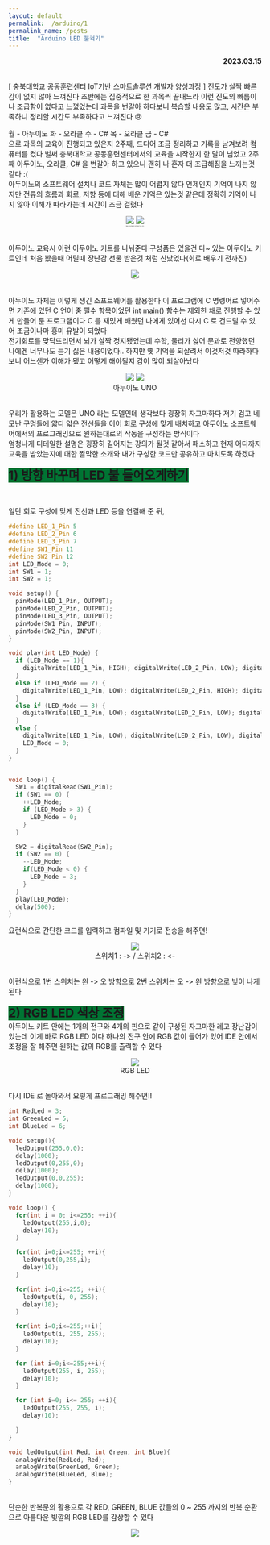 ```yaml
---
layout: default
permalink:  /arduino/1
permalink_name: /posts
title:  "Arduino LED 불켜기"
---
```



<p style="text-align:right; font-weight:bold;">2023.03.15</p>

<br>
[ 충북대학교 공동훈련센터 IoT기반 스마트솔루션 개발자 양성과정 ]
진도가 살짝 빠른감이 없지 않아 느껴진다
초반에는 집중적으로 한 과목씩 끝내느라
이런 진도의 빠름이나 조급함이 없다고 느꼈었는데
과목을 번갈아 하다보니 복습할 내용도 많고, 시간은 부족하니
정리할 시간도 부족하다고 느껴진다 😢
<br>


월 - 아두이노
화 - 오라클
수 - C#
목 - 오라클
금 - C#
<br>
​으로 과목의 교육이 진행되고 있은지 2주째,
드디어 조금 정리하고 기록을 남겨보려 컴퓨터를 켰다
벌써 충북대학교 공동훈련센터에서의 교육을 시작한지 한 달이 넘었고
2주째 아두이노, 오라클, C# 을 번갈아 하고 있으니
괜히 나 혼자 더 조급해짐을 느끼는것 같다 :(
<br>
​아두이노의 소프트웨어 설치나 코드 자체는 많이 어렵지 않다
언제인지 기억이 나지 않지만
전류의 흐름과 회로, 저항 등에 대해 배운 기억은 있는것 같은데
정확히 기억이 나지 않아 이해가 따라가는데 시간이 조금 걸렸다
<br>

<figure style="text-align:center">
<img class="image" src="../contents/imgs/arduino_1/1.jpg">
<img class="image" src="../contents/imgs/arduino_1/2.jpg">
<figcaption style="font-size:2px;">벌써 너덜너덜해진것 같은 내 아두이노 키트</figcaption>
</figure>

<br>
아두이노 교육시 이런 아두이노 키트를 나눠준다
구성품은 있을건 다~ 있는 아두이노 키트인데
처음 봤을때 어릴때 장난감 선물 받은것 처럼 신났었다(회로 배우기 전까진)
<br>
<figure style="text-align:center">
<img class="image" src="../contents/imgs/arduino_1/3.png">
<figcaption style="font-size:2px;">​아두이노 IDE</figcaption>
</figure>

<br>
아두이노 자체는 이렇게 생긴 소프트웨어를 활용한다
이 프로그램에 C 명령어로 넣어주면
기존에 있던 C 언어 중 필수 항목이었던 int main() 함수는 제외한 채로
진행할 수 있게 만들어 둔 프로그램이다
C 를 재밌게 배웠던 나에게 있어선 
다시 C 로 건드릴 수 있어 조금이나마 흥미 유발이 되었다
<br>
전기회로를 맞닥뜨리면서 뇌가 살짝 정지됐었는데
수학, 물리가 싫어 문과로 전향했던 나에겐
너무나도 듣기 싫은 내용이었다..
하지만 옛 기억을 되살려서 이것저것 따라하다 보니
어느샌가 이해가 됐고 어떻게 해야될지 감이 많이 되살아났다
<br>
<figure style="text-align:center">
<img class="image" src="../contents/imgs/arduino_1/4.jpg">
<img class="image" src="../contents/imgs/arduino_1/5.jpg">
<figcaption>아두이노 UNO</figcaption>
</figure>
<br>
우리가 활용하는 모델은 UNO 라는 모델인데
생각보다 굉장히 자그마하다
저기 검고 네모난 구멍들에 얇디 얇은 전선들을 이어
회로 구성에 맞게 배치하고
아두이노 소프트웨어에서의 프로그래밍으로
원하는대로의 작동을 구성하는 방식이다
<br>
엄청나게 디테일한 설명은 
굉장히 길어지는 강의가 될것 같아서 패스하고
현재 어디까지 교육을 받았는지에 대한 짤막한 소개와
내가 구성한 코드만 공유하고 마치도록 하겠다
<br>

<span style="font-weight:bold; font-size:24px; font-color:#ffd300; background-color:#007433">1) 방향 바꾸며 LED 불 들어오게하기</span>

​<br>

일단 회로 구성에 맞게 전선과 LED 등을 연결해 준 뒤,

```cpp
#define LED_1_Pin 5
#define LED_2_Pin 6
#define LED_3_Pin 7
#define SW1_Pin 11
#define SW2_Pin 12
int LED_Mode = 0;
int SW1 = 1;
int SW2 = 1;

void setup() {
  pinMode(LED_1_Pin, OUTPUT);
  pinMode(LED_2_Pin, OUTPUT);
  pinMode(LED_3_Pin, OUTPUT);
  pinMode(SW1_Pin, INPUT);
  pinMode(SW2_Pin, INPUT);
}

void play(int LED_Mode) {
  if (LED_Mode == 1){
    digitalWrite(LED_1_Pin, HIGH); digitalWrite(LED_2_Pin, LOW); digitalWrite(LED_3_Pin, LOW);
  }
  else if (LED_Mode == 2) {
    digitalWrite(LED_1_Pin, LOW); digitalWrite(LED_2_Pin, HIGH); digitalWrite(LED_3_Pin, LOW);
  }
  else if (LED_Mode == 3) {
    digitalWrite(LED_1_Pin, LOW); digitalWrite(LED_2_Pin, LOW); digitalWrite(LED_3_Pin, HIGH);
  }
  else {
    digitalWrite(LED_1_Pin, LOW); digitalWrite(LED_2_Pin, LOW); digitalWrite(LED_3_Pin, LOW);
    LED_Mode = 0;
  }
}


void loop() {
  SW1 = digitalRead(SW1_Pin);
  if (SW1 == 0) {
    ++LED_Mode;
    if (LED_Mode > 3) {
      LED_Mode = 0;
    }
  }

  SW2 = digitalRead(SW2_Pin);
  if (SW2 == 0) {
    --LED_Mode;
    if(LED_Mode < 0) {
      LED_Mode = 3;
    }
  }
  play(LED_Mode);
  delay(500);
}
```

요런식으로 간단한 코드를 입력하고
컴파일 및 기기로 전송을 해주면!
<br>
<figure style="text-align:center">
<img class="image" src="../contents/imgs/arduino_1/A3-9.gif">
<figcaption>스위치1 : ->  / 스위치2 : <-</figcaption>
</figure>

<br>
이런식으로 1번 스위치는 왼 -> 오 방향으로
2번 스위치는 오 -> 왼 방향으로 빛이 나게 된다
<br>

<span style="font-weight:bold; font-size:24px; font-color:#ffd300; background-color:#007433">​2) RGB LED 색상 조정</span>
<br>
​아두이노 키트 안에는 1개의 전구와 
4개의 핀으로 같이 구성된 자그마한 레고 장난감이 있는데
이게 바로 RGB LED 이다
하나의 전구 안에 RGB 값이 들어가 있어
IDE 안에서 조정을 잘 해주면 원하는 값의 RGB를 출력할 수 있다
<br>
<figure style="text-align:center">
<img class="image" src="../contents/imgs/arduino_1/6.jpg">
<figcaption>RGB LED</figcaption>
</figure>
<br>
다시 IDE 로 돌아와서
요렇게 프로그래밍 해주면!!
<br>

```cpp
int RedLed = 3;
int GreenLed = 5;
int BlueLed = 6;

void setup(){
  ledOutput(255,0,0);
  delay(1000);
  ledOutput(0,255,0);
  delay(1000);
  ledOutput(0,0,255);
  delay(1000);
}

void loop() {
  for(int i = 0; i<=255; ++i){
    ledOutput(255,i,0);
    delay(10);
  }

  for(int i=0;i<=255; ++i){
    ledOutput(0,255,i);
    delay(10);
  }

  for(int i=0;i<=255; ++i){
    ledOutput(i, 0, 255);
    delay(10);
  }

  for(int i=0;i<=255;++i){
    ledOutput(i, 255, 255);
    delay(10);
  }

  for (int i=0;i<=255;++i){
    ledOutput(255, i, 255);
    delay(10);
  }

  for (int i=0; i<= 255; ++i){
    ledOutput(255, 255, i);
    delay(10);

  }
}

void ledOutput(int Red, int Green, int Blue){
  analogWrite(RedLed, Red);
  analogWrite(GreenLed, Green);
  analogWrite(BlueLed, Blue);
}
```
<br>
단순한 반복문의 활용으로
각 RED, GREEN, BLUE 값들의 0 ~ 255 까지의 반복 순환으로
아름다운 빛깔의 RGB LED를 감상할 수 있다

<figure style="text-align:center">
<img class="image" src="../contents/imgs/arduino_1/7.gif">
</figure>

​

​

